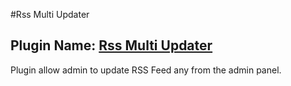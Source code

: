 #Rss Multi Updater

## Plugin Name: [Rss Multi Updater](https://github.com/dev-artworld/plugins/tree/master/rssMultiUpdater)
Plugin allow admin to update RSS Feed any from the admin panel.


